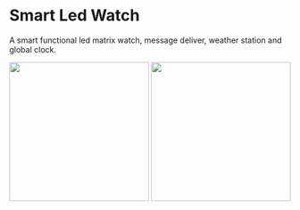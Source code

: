 # Smart Led Watch

A smart functional led matrix watch, message deliver, weather station and global clock.

<img src = "/sml1.jpg" width ="250" height="250"> <img src = "/sml2.jpg" width ="250" height="250">



